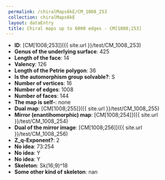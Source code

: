 ```yaml
--- 
 permalink: /chiralMaps6kE/CM_1008_253 
 collection: chiralMaps6kE
 layout: dataEntry
 title: Chiral maps up to 6000 edges - CM[1008;253]
---
```


- **ID**: [CM[1008;253]]({{ site.url }}/test/CM_1008_253)
- **Genus of the underlying surface**: 425
- **Length of the face**: 14
- **Valency**: 126
- **Length of the Petrie polygon**: 36
- **Is the automorphism group solvable?**: S
- **Number of vertices**: 16
- **Number of edges**: 1008
- **Number of faces**: 144
- **The map is self-**: none
- **Dual map**: [CM[1008;255]]({{ site.url }}/test/CM_1008_255)
- **Mirror (enantihomorphic) map**: [CM[1008;254]]({{ site.url }}/test/CM_1008_254)
- **Dual of the mirror image**: [CM[1008;256]]({{ site.url }}/test/CM_1008_256)
- **Z_q-Exponent?**: 2
- **No idea**:  73:254
- **No idea**: Y
- **No idea**: Y
- **Skeleton**: Sk(16;9)^18
- **Some other kind of skeleton**: nan
